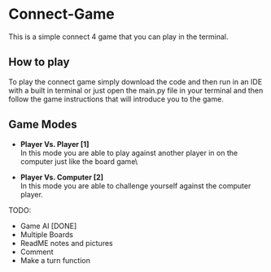 # Connect-Game

This is a simple connect 4 game that you can play in the terminal.

## How to play
To play the connect game simply download the code and then run in an IDE with a built in terminal or just open the main.py file in your terminal and then follow the game instructions that will introduce you to the game.

## Game Modes
- **Player Vs. Player [1]**\
In this mode you are able to play against another player in on the computer just like the board game\

- **Player Vs. Computer [2]**\
In this mode you are able to challenge yourself against the computer player.

    



TODO:
- Game AI [DONE]
- Multiple Boards
- ReadME notes and pictures
- Comment
- Make a turn function